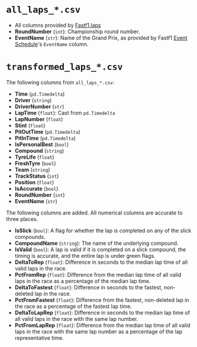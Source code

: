 # `all_laps_*.csv`

- All columns provided by [Fastf1.laps](https://docs.fastf1.dev/core.html#laps)
- **RoundNumber** (`int`): Championship round number.
- **EventName** (`str`): Name of the Grand Prix, as provided by Fastf1 [Event Schedule](https://docs.fastf1.dev/events.html#event-schedule-data)'s `EventName` column.

# `transformed_laps_*.csv`

The following columns from `all_laps_*.csv`:

- **Time** (`pd.Timedelta`)
- **Driver** (`string`)
- **DriverNumber** (`str`)
- **LapTime** (`float`): Cast from `pd.Timedelta`
- **LapNumber** (`float`)
- **Stint** (`float`)
- **PitOutTime** (`pd.Timedelta`)
- **PitInTime** (`pd.Timedelta`)
- **IsPersonalBest** (`bool`)
- **Compound** (`string`)
- **TyreLife** (`float`)
- **FreshTyre** (`bool`)
- **Team** (`string`)
- **TrackStatus** (`int`)
- **Position** (`float`)
- **IsAccurate** (`bool`)
- **RoundNumber** (`int`)
- **EventName** (`str`)

The following columns are added. All numerical columns are accurate to three places.

- **IsSlick** (`bool`): A flag for whether the lap is completed on any of the slick compounds.
- **CompoundName** (`string`): The name of the underlying compound.
- **IsValid** (`bool`): A lap is valid if it is completed on a slick compound, the timing is accurate, and the entire lap is under green flags.
- **DeltaToRep** (`float`): Difference in seconds to the median lap time of all valid laps in the race.
- **PctFromRep** (`float`): Difference from the median lap time of all valid laps in the race as a percentage of the median lap time.
- **DeltaToFastest** (`float`): Difference in seconds to the fastest, non-deleted lap in the race.
- **PctFromFastest** (`float`): Difference from the fastest, non-deleted lap in the race as a percentage of the fastest lap time.
- **DeltaToLapRep** (`float`): Difference in seconds to the median lap time of all valid laps in the race with the same lap number.
- **PctFromLapRep** (`float`): Difference from the median lap time of all valid laps in the race with the same lap number as a percentage of the lap representative time.

